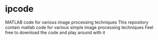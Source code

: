 # ipcode
MATLAB code for various image processing techniques This repository contain matlab code for various simple image processing techniques Feel free to download the code and play around with it
